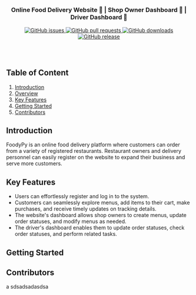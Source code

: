 <div align = "center">
  <image src="/image/2.png" alt ="">

</div>
      
## 

<h3 align="center">Online Food Delivery Website 🍔 | Shop Owner Dashboard 🛒 | Driver Dashboard 🚚</h3> 

<div align = "center">
    <a href="https://github.com/bambara123/Food-Delivery-Website-Project-C0226/issues">
        <img src="https://img.shields.io/github/issues/bambara123/Food-Delivery-Website-Project-C0226" alt="GitHub issues">
    </a>
    <a href="https://github.com/bambara123/Food-Delivery-Website-Project-C0226/pulls">
        <img src="https://img.shields.io/github/issues-pr/bambara123/Food-Delivery-Website-Project-C0226" alt="GitHub pull requests">
    </a>
    <a href="https://github.com/bambara123/Food-Delivery-Website-Project-C0226/releases">
        <img src="https://img.shields.io/github/downloads/bambara123/Food-Delivery-Website-Project-C0226/total" alt="GitHub downloads">
    </a>
    <a href="https://github.com/bambara123/Food-Delivery-Website-Project-C0226/releases">
        <img src="https://img.shields.io/github/v/release/bambara123/Food-Delivery-Website-Project-C0226" alt="GitHub release">
    </a>
</div>


<br></br>

## Table of Content

1. [Introduction](#introduction)
2. [Overview](#overview)
3. [Key Features](#key-features)
4. [Getting Started](#getting-started)
5. [Contributors](#contributors)

## Introduction
FoodyPy is an online food delivery platform where customers can order from a variety of registered restaurants. Restaurant owners and delivery personnel can easily register on the website to expand their business and serve more customers.

## Key Features

- Users can effortlessly register and log in to the system.
- Customers can seamlessly explore menus, add items to their cart, make purchases, and receive timely updates on tracking details.
- The website's dashboard allows shop owners to create menus, update order statuses, and modify menus as needed.
- The driver's dashboard enables them to update order statuses, check order statuses, and perform related tasks.
  

## Getting Started


## Contributors

a
sdsadsadasdsa
